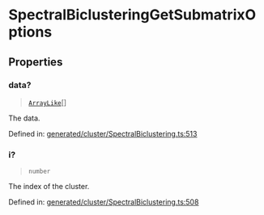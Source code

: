 # SpectralBiclusteringGetSubmatrixOptions

## Properties

### data?

> [`ArrayLike`](../types/ArrayLike.md)[]

The data.

Defined in:  [generated/cluster/SpectralBiclustering.ts:513](https://github.com/transitive-bullshit/scikit-learn-ts/blob/122b3c0/packages/sklearn/src/generated/cluster/SpectralBiclustering.ts#L513)

### i?

> `number`

The index of the cluster.

Defined in:  [generated/cluster/SpectralBiclustering.ts:508](https://github.com/transitive-bullshit/scikit-learn-ts/blob/122b3c0/packages/sklearn/src/generated/cluster/SpectralBiclustering.ts#L508)

